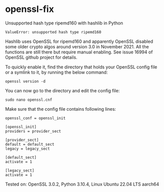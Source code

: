 # openssl-fix
Unsupported hash type ripemd160 with hashlib in Python
```
ValueError: unsupported hash type ripemd160
```
Hashlib uses OpenSSL for ripemd160 and apparently OpenSSL disabled some older crypto algos around version 3.0 in November 2021. All the functions are still there but require manual enabling. See issue 16994 of OpenSSL github project for details.

To quickly enable it, find the directory that holds your OpenSSL config file or a symlink to it, by running the below command:
```
openssl version -d
```
You can now go to the directory and edit the config file:
```
sudo nano openssl.cnf
```
Make sure that the config file contains following lines:

```
openssl_conf = openssl_init

[openssl_init]
providers = provider_sect

[provider_sect]
default = default_sect
legacy = legacy_sect

[default_sect]
activate = 1

[legacy_sect]
activate = 1
```

Tested on: OpenSSL 3.0.2, Python 3.10.4, Linux Ubuntu 22.04 LTS aarch64
